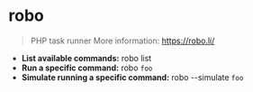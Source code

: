 # robo
> PHP task runner
> More information: <https://robo.li/>
- **List available commands:**
robo list
- **Run a specific command:**
robo `foo`
- **Simulate running a specific command:**
robo --simulate `foo`
